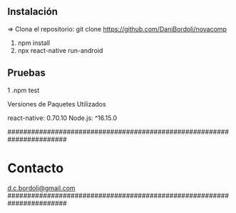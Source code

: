 
## Instalación

=> Clona el repositorio:
   git clone https://github.com/DaniBordoli/novacomp

1. npm install
2. npx react-native run-android

## Pruebas

1 .npm test

Versiones de Paquetes Utilizados

react-native: 0.70.10
Node.js: ^16.15.0


#######################################################################
# Contacto

d.c.bordoli@gmail.com
#######################################################################
